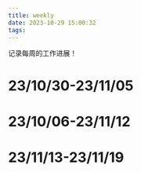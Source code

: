 ```yaml
---
title: weekly
date: 2023-10-29 15:00:32
tags:
---
```

记录每周的工作进展！
<!-- more -->

# 23/10/30-23/11/05

# 23/10/06-23/11/12

# 23/11/13-23/11/19